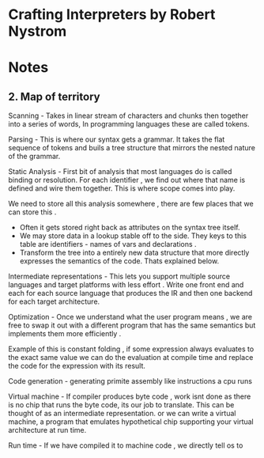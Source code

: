 # Crafting Interpreters by Robert Nystrom

# Notes 

## 2. Map of territory 

Scanning - Takes in linear stream of characters and chunks then together into a series of words, In programming languages these are called tokens. 

Parsing - This is where our syntax gets a grammar. It takes the flat sequence of tokens and buils a tree structure that mirrors the nested nature of the grammar. 

Static Analysis - First bit of analysis that most languages do is called binding or resolution. For each identifier , we find out where that name is defined and wire them together. This is where scope comes into play. 

We need to store all this analysis somewhere , there are few places that we can store this . 
- Often it gets stored right back as attributes on the syntax tree itself. 
- We may store data in a lookup stable off to the side. They keys to this table are identifiers - names of vars and declarations . 
- Transform the tree into a entirely new data structure that more directly expresses the semantics of the code. Thats explained below. 

Intermediate representations - This lets you support multiple source languages and target platforms with less effort . Write one front end and each for each source language that produces the IR and then one backend for each target architecture. 

Optimization - Once we understand what the user program means , we are free to swap it out with a different program that has the same semantics but implements them more efficiently . 

Example of this is constant folding , if some expression always evaluates to the exact same value we can do the evaluation at compile time and replace the code for the expression with its result. 

Code generation - generating primite assembly like instructions a cpu runs

Virtual machine - If compiler produces byte code , work isnt done as there is no chip that runs the byte code, its our job to translate. This can be thought of as an intermediate representation. or we can write a virtual machine, a program that emulates hypothetical chip supporting your virtual architecture at run time. 

Run time - If we have compiled it to machine code , we directly tell os to 
